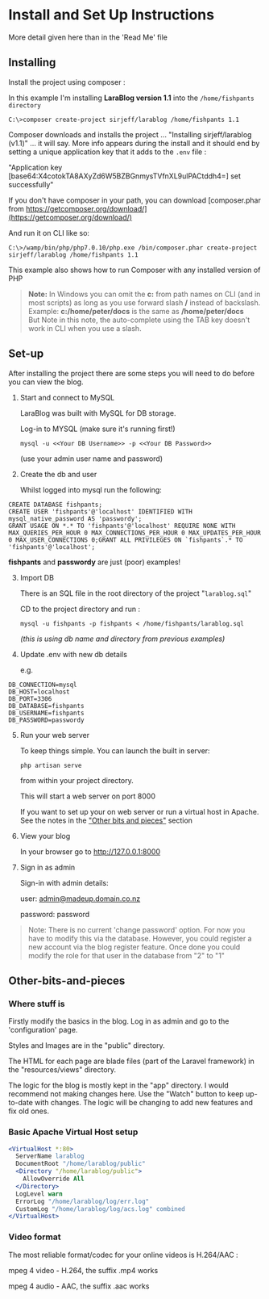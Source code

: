 # Install and Set Up Instructions

More detail given here than in the 'Read Me' file

## Installing

Install the project using composer :

In this example I'm installing **LaraBlog version 1.1** into the `/home/fishpants directory`

`C:\>composer create-project sirjeff/larablog /home/fishpants 1.1`

Composer downloads and installs the project ... "Installing sirjeff/larablog (v1.1)" ... it will say.
More info appears during the install and it should end by setting a unique application key that it adds to the `.env` file :

"Application key [base64:X4cotokTA8AXyZd6W5BZBGnmysTVfnXL9ulPACtddh4=] set successfully"

If you don't have composer in your path, you can download [composer.phar from https://getcomposer.org/download/](https://getcomposer.org/download/)

And run it on CLI like so:

`C:\>/wamp/bin/php/php7.0.10/php.exe /bin/composer.phar create-project sirjeff/larablog /home/fishpants 1.1`

This example also shows how to run Composer with any installed version of PHP

> **Note:** In Windows you can omit the **c:** from path names on CLI (and in most scripts) as long as you use forward slash **/** instead of backslash.   
> Example: **c:/home/peter/docs** is the same as **/home/peter/docs**    
> But Note in this note, the auto-complete using the TAB key doesn't work in CLI when you use a slash.




## Set-up

After installing the project there are some steps you will need to do before you can view the blog.

1. Start and connect to MySQL

   LaraBlog was built with MySQL for DB storage.

   Log-in to MYSQL (make sure it's running first!)

   `mysql -u <<Your DB Username>> -p <<Your DB Password>>`

   (use your admin user name and password)

2. Create the db and user

   Whilst logged into mysql run the following:

```mysql
CREATE DATABASE fishpants;
CREATE USER 'fishpants'@'localhost' IDENTIFIED WITH mysql_native_password AS 'passwordy';
GRANT USAGE ON *.* TO 'fishpants'@'localhost' REQUIRE NONE WITH MAX_QUERIES_PER_HOUR 0 MAX_CONNECTIONS_PER_HOUR 0 MAX_UPDATES_PER_HOUR 0 MAX_USER_CONNECTIONS 0;GRANT ALL PRIVILEGES ON `fishpants`.* TO 'fishpants'@'localhost';
```

   **fishpants** and **passwordy** are just (poor) examples!

3. Import DB

   There is an SQL file in the root directory of the project "`larablog.sql`"

   CD to the project directory and run :

   `mysql -u fishpants -p fishpants < /home/fishpants/larablog.sql`

   _(this is using db name and directory from previous examples)_


4. Update .env with new db details

   e.g.

```
DB_CONNECTION=mysql
DB_HOST=localhost
DB_PORT=3306
DB_DATABASE=fishpants
DB_USERNAME=fishpants
DB_PASSWORD=passwordy 
```

5. Run your web server

   To keep things simple. You can launch the built in server:

   `php artisan serve`

   from within your project directory.

   This will start a web server on port 8000

   If you want to set up your on web server or run a virtual host in Apache.
   See the notes in the ["Other bits and pieces"](#Other-bits-and-pieces) section

6. View your blog

   In your browser go to http://127.0.0.1:8000

7. Sign in as admin

   Sign-in with admin details:

   user: admin@madeup.domain.co.nz

   password: password

> Note: There is no current 'change password' option. For now you have to modify this via the database. However, you could register a new account via the blog register feature. Once done you could modify the role for that user in the database from "2" to "1"

 
## Other-bits-and-pieces

### Where stuff is

Firstly modify the basics in the blog. Log in as admin and go to the 'configuration' page.

Styles and Images are in the "public" directory.

The HTML for each page are blade files (part of the Laravel framework) in the "resources/views" directory.

The logic for the blog is mostly kept in the "app" directory. I would recommend not making changes here. Use the "Watch" button to keep up-to-date with changes. The logic will be changing to add new features and fix old ones.

### Basic Apache Virtual Host setup

```apache
<VirtualHost *:80>
  ServerName larablog
  DocumentRoot "/home/larablog/public"
  <Directory "/home/larablog/public">
    AllowOverride All
  </Directory>
  LogLevel warn
  ErrorLog "/home/larablog/log/err.log"
  CustomLog "/home/larablog/log/acs.log" combined
</VirtualHost>

```
 
### Video format

The most reliable format/codec for your online videos is H.264/AAC :

mpeg 4 video - H.264, the suffix .mp4 works 

mpeg 4 audio - AAC, the suffix .aac works

